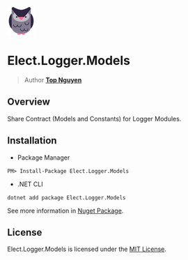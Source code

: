 ﻿![Logo](../../../Logo.png)
# Elect.Logger.Models
> Author [**Top Nguyen**](http://topnguyen.net)

## Overview

Share Contract (Models and Constants) for Logger Modules.

## Installation
- Package Manager
```
PM> Install-Package Elect.Logger.Models
```
- .NET CLI
```
dotnet add package Elect.Logger.Models
```

See more information in [Nuget Package](https://www.nuget.org/packages/Elect.Logger.Models/).

## License
Elect.Logger.Models is licensed under the [MIT License](../../../LICENSE).